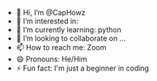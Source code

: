 - 👋 Hi, I’m @CapHowz
- 👀 I’m interested in: 
- 🌱 I’m currently learning: python
- 💞️ I’m looking to collaborate on ...
- 📫 How to reach me: Zoom
- 😄 Pronouns: He/Him
- ⚡ Fun fact: I'm just a beginner in coding

<!---
CapHowz/CapHowz is a ✨ special ✨ repository because its `README.md` (this file) appears on your GitHub profile.
You can click the Preview link to take a look at your changes.
--->
